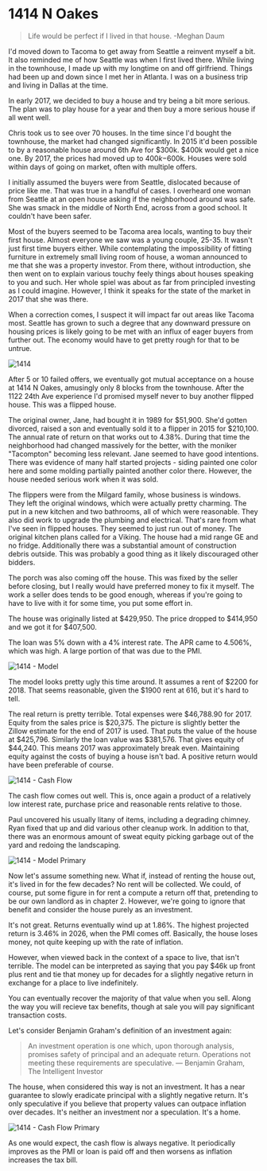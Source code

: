 # 1414 N Oakes

> Life would be perfect if I lived in that house. -Meghan Daum

I'd moved down to Tacoma to get away from Seattle a reinvent myself a bit.  It also reminded me of how Seattle was when I first lived there.  While living in the townhouse, I made up with my longtime on and off girlfriend.  Things had been up and down since I met her in Atlanta.  I was on a business trip and living in Dallas at the time.

In early 2017, we decided to buy a house and try being a bit more serious.  The plan was to play house for a year and then buy a more serious house if all went well.

Chris took us to see over 70 houses.  In the time since I'd bought the townhouse, the market had changed significantly.  In 2015 it'd been possible to by a reasonable house around 6th Ave for $300k. $400k would get a nice one.  By 2017, the prices had moved up to $400k-$600k.  Houses were sold within days of going on market, often with multiple offers.

I initially assumed the buyers were from Seattle, dislocated because of price like me.  That was true in a handful of cases.  I overheard one woman from Seattle at an open house asking if the neighborhood around was safe.  She was smack in the middle of North End, across from a good school.  It couldn't have been safer.

Most of the buyers seemed to be Tacoma area locals, wanting to buy their first house.  Almost everyone we saw was a young couple, 25-35.  It wasn't just first time buyers either.  While contemplating the impossibility of fitting furniture in extremely small living room of house, a woman announced to me that she was a property investor.  From there, without introduction, she then went on to explain various touchy feely things about houses speaking to you and such.  Her whole spiel was about as far from principled investing as I could imagine.  However, I think it speaks for the state of the market in 2017 that she was there.

When a correction comes, I suspect it will impact far out areas like Tacoma most.  Seattle has grown to such a degree that any downward pressure on housing prices is likely going to be met with an influx of eager buyers from further out.  The economy would have to get pretty rough for that to be untrue.

![1414](/images/6/1414.jpg)

After 5 or 10 failed offers, we eventually got mutual acceptance on a house at 1414 N Oakes, amusingly only 8 blocks from the townhouse.  After the 1122 24th Ave experience I'd promised myself never to buy another flipped house.  This was a flipped house.

The original owner, Jane, had bought it in 1989 for $51,900.  She'd gotten divorced, raised a son and eventually sold it to a flipper in 2015 for $210,100.  The annual rate of return on that works out to 4.38%.  During that time the neighborhood had changed massively for the better, with the moniker "Tacompton" becoming less relevant.  Jane seemed to have good intentions.  There was evidence of many half started projects - siding painted one color here and some molding partially painted another color there.  However, the house needed serious work when it was sold.

The flippers were from the Milgard family, whose business is windows.  They left the original windows, which were actually pretty charming.  The put in a new kitchen and two bathrooms, all of which were reasonable.  They also did work to upgrade the plumbing and electrical.  That's rare from what I've seen in flipped houses.  They seemed to just run out of money.  The original kitchen plans called for a Viking.  The house had a mid range GE and no fridge.  Additionally there was a substantial amount of construction debris outside.  This was probably a good thing as it likely discouraged other bidders.

The porch was also coming off the house.  This was fixed by the seller before closing, but I really would have preferred money to fix it myself.  The work a seller does tends to be good enough, whereas if you're going to have to live with it for some time, you put some effort in.

The house was originally listed at $429,950.  The price dropped to $414,950 and we got it for $407,500.

The loan was 5% down with a 4% interest rate.  The APR came to 4.506%, which was high.  A large portion of that was due to the PMI.

![1414 - Model](/images/6/1414%20-%20Model.png)

The model looks pretty ugly this time around.  It assumes a rent of $2200 for 2018.  That seems reasonable, given the $1900 rent at 616, but it's hard to tell.

The real return is pretty terrible.  Total expenses were $46,788.90 for 2017.  Equity from the sales price is $20,375.  The picture is slightly better the Zillow estimate for the end of 2017 is used.  That puts the value of the house at $425,796.  Similarly the loan value was $381,576.  That gives equity of $44,240.  This means 2017 was approximately break even.  Maintaining equity against the costs of buying a house isn't bad.  A positive return would have been preferable of course.

![1414 - Cash Flow](/images/6/1414%20-%20Cash%20Flow.png)

The cash flow comes out well.  This is, once again a product of a relatively low interest rate, purchase price and reasonable rents relative to those.

Paul uncovered his usually litany of items, including a degrading chimney.  Ryan fixed that up and did various other cleanup work.  In addition to that, there was an enormous amount of sweat equity picking garbage out of the yard and redoing the landscaping.

![1414 - Model Primary](/images/6/1414%20-%20Model%20Primary.png)

Now let's assume something new.  What if, instead of renting the house out, it's lived in for the few decades?  No rent will be collected.  We could, of course, put some figure in for rent a compute a return off that, pretending to be our own landlord as in chapter 2.  However, we're going to ignore that benefit and consider the house purely as an investment.

It's not great.  Returns eventually wind up at 1.86%.  The highest projected return is 3.46% in 2026, when the PMI comes off. Basically, the house loses money, not quite keeping up with the rate of inflation.

However, when viewed back in the context of a space to live, that isn't terrible.  The model can be interpreted as saying that you pay $46k up front plus rent and tie that money up for decades for a slightly negative return in exchange for a place to live indefinitely.  

You can eventually recover the majority of that value when you sell.  Along the way you will recieve tax benefits, though at sale you will pay significant transaction costs.

Let's consider Benjamin Graham's definition of an investment again:

> An investment operation is one which, upon thorough analysis, promises safety of principal and an adequate return. Operations not meeting these requirements are speculative. — Benjamin Graham, The Intelligent Investor

The house, when considered this way is not an investment.  It has a near guarantee to slowly eradicate principal with a slightly negative return.  It's only speculative if you believe that property values can outpace inflation over decades.  It's neither an investment nor a speculation.  It's a home.

![1414 - Cash Flow Primary](/images/6/1414%20-%20Cash%20Flow%20Primary.png)

As one would expect, the cash flow is always negative.  It periodically improves as the PMI or loan is paid off and then worsens as inflation increases the tax bill.
